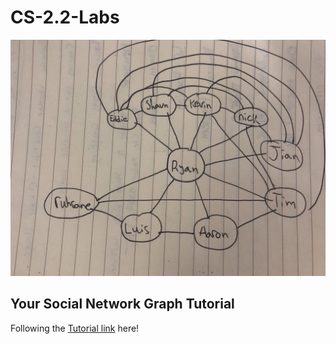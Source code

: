 # CS-2.2-Labs

![Social Graph](imgs/social-graph.jpg)

## Your Social Network Graph Tutorial
Following the [Tutorial link](https://github.com/Make-School-Courses/CS-2.2-Advanced-Recursion-and-Graphs/blob/master/Assignments/Graph-Tutorial.md) here!
